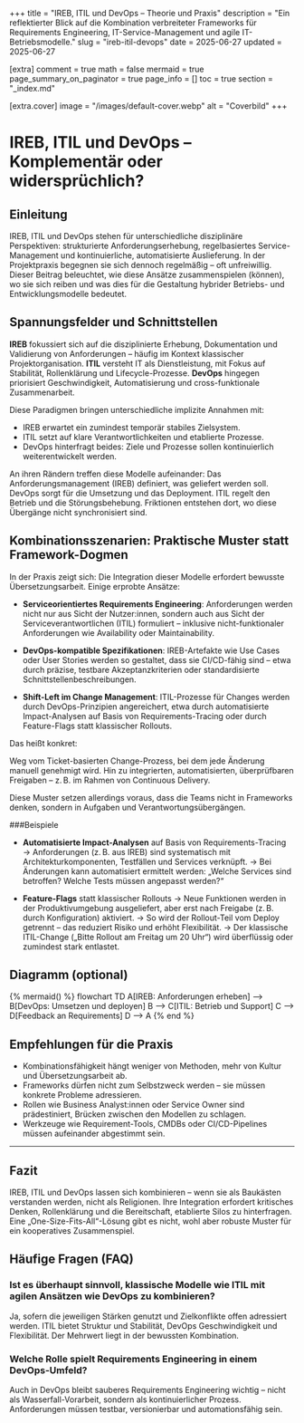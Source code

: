 +++
title = "IREB, ITIL und DevOps – Theorie und Praxis"
description = "Ein reflektierter Blick auf die Kombination verbreiteter Frameworks für Requirements Engineering, IT-Service-Management und agile IT-Betriebsmodelle."
slug = "ireb-itil-devops"
date = 2025-06-27
updated = 2025-06-27

[extra]
comment = true
math = false
mermaid = true
page_summary_on_paginator = true
page_info = []
toc = true
section = "_index.md"

[extra.cover]
image = "/images/default-cover.webp"
alt = "Coverbild"
+++

# IREB, ITIL und DevOps – Komplementär oder widersprüchlich?

## Einleitung

IREB, ITIL und DevOps stehen für unterschiedliche disziplinäre Perspektiven: strukturierte Anforderungserhebung, regelbasiertes Service-Management und kontinuierliche, automatisierte Auslieferung. In der Projektpraxis begegnen sie sich dennoch regelmäßig – oft unfreiwillig. Dieser Beitrag beleuchtet, wie diese Ansätze zusammenspielen (können), wo sie sich reiben und was dies für die Gestaltung hybrider Betriebs- und Entwicklungsmodelle bedeutet.

## Spannungsfelder und Schnittstellen

**IREB** fokussiert sich auf die disziplinierte Erhebung, Dokumentation und Validierung von Anforderungen – häufig im Kontext klassischer Projektorganisation. **ITIL** versteht IT als Dienstleistung, mit Fokus auf Stabilität, Rollenklärung und Lifecycle-Prozesse. **DevOps** hingegen priorisiert Geschwindigkeit, Automatisierung und cross-funktionale Zusammenarbeit.

Diese Paradigmen bringen unterschiedliche implizite Annahmen mit:

- IREB erwartet ein zumindest temporär stabiles Zielsystem.
- ITIL setzt auf klare Verantwortlichkeiten und etablierte Prozesse.
- DevOps hinterfragt beides: Ziele und Prozesse sollen kontinuierlich weiterentwickelt werden.

An ihren Rändern treffen diese Modelle aufeinander: Das Anforderungsmanagement (IREB) definiert, was geliefert werden soll. DevOps sorgt für die Umsetzung und das Deployment. ITIL regelt den Betrieb und die Störungsbehebung. Friktionen entstehen dort, wo diese Übergänge nicht synchronisiert sind.

## Kombinationsszenarien: Praktische Muster statt Framework-Dogmen

In der Praxis zeigt sich: Die Integration dieser Modelle erfordert bewusste Übersetzungsarbeit. Einige erprobte Ansätze:

- **Serviceorientiertes Requirements Engineering**: Anforderungen werden nicht nur aus Sicht der Nutzer:innen, sondern auch aus Sicht der Serviceverantwortlichen (ITIL) formuliert – inklusive nicht-funktionaler Anforderungen wie Availability oder Maintainability.
  
- **DevOps-kompatible Spezifikationen**: IREB-Artefakte wie Use Cases oder User Stories werden so gestaltet, dass sie CI/CD-fähig sind – etwa durch präzise, testbare Akzeptanzkriterien oder standardisierte Schnittstellenbeschreibungen.

- **Shift-Left im Change Management**: ITIL-Prozesse für Changes werden durch DevOps-Prinzipien angereichert, etwa durch automatisierte Impact-Analysen auf Basis von Requirements-Tracing oder durch Feature-Flags statt klassischer Rollouts.

Das heißt konkret:

Weg vom Ticket-basierten Change-Prozess, bei dem jede Änderung manuell genehmigt wird.
Hin zu integrierten, automatisierten, überprüfbaren Freigaben – z. B. im Rahmen von Continuous Delivery.

Diese Muster setzen allerdings voraus, dass die Teams nicht in Frameworks denken, sondern in Aufgaben und Verantwortungsübergängen.

###Beispiele
- **Automatisierte Impact-Analysen** auf Basis von Requirements-Tracing
→ Anforderungen (z. B. aus IREB) sind systematisch mit Architekturkomponenten, Testfällen und Services verknüpft.
→ Bei Änderungen kann automatisiert ermittelt werden: „Welche Services sind betroffen? Welche Tests müssen angepasst werden?“

- **Feature-Flags** statt klassischer Rollouts
→ Neue Funktionen werden in der Produktivumgebung ausgeliefert, aber erst nach Freigabe (z. B. durch Konfiguration) aktiviert.
→ So wird der Rollout-Teil vom Deploy getrennt – das reduziert Risiko und erhöht Flexibilität.
→ Der klassische ITIL-Change („Bitte Rollout am Freitag um 20 Uhr“) wird überflüssig oder zumindest stark entlastet.

## Diagramm (optional)

{% mermaid() %}
flowchart TD
    A[IREB: Anforderungen erheben] --> B[DevOps: Umsetzen und deployen]
    B --> C[ITIL: Betrieb und Support]
    C --> D[Feedback an Requirements]
    D --> A
{% end %}

## Empfehlungen für die Praxis

- Kombinationsfähigkeit hängt weniger von Methoden, mehr von Kultur und Übersetzungsarbeit ab.
- Frameworks dürfen nicht zum Selbstzweck werden – sie müssen konkrete Probleme adressieren.
- Rollen wie Business Analyst:innen oder Service Owner sind prädestiniert, Brücken zwischen den Modellen zu schlagen.
- Werkzeuge wie Requirement-Tools, CMDBs oder CI/CD-Pipelines müssen aufeinander abgestimmt sein.

---

## Fazit

IREB, ITIL und DevOps lassen sich kombinieren – wenn sie als Baukästen verstanden werden, nicht als Religionen. Ihre Integration erfordert kritisches Denken, Rollenklärung und die Bereitschaft, etablierte Silos zu hinterfragen. Eine „One-Size-Fits-All“-Lösung gibt es nicht, wohl aber robuste Muster für ein kooperatives Zusammenspiel.

## Häufige Fragen (FAQ)

### Ist es überhaupt sinnvoll, klassische Modelle wie ITIL mit agilen Ansätzen wie DevOps zu kombinieren?

Ja, sofern die jeweiligen Stärken genutzt und Zielkonflikte offen adressiert werden. ITIL bietet Struktur und Stabilität, DevOps Geschwindigkeit und Flexibilität. Der Mehrwert liegt in der bewussten Kombination.

### Welche Rolle spielt Requirements Engineering in einem DevOps-Umfeld?

Auch in DevOps bleibt sauberes Requirements Engineering wichtig – nicht als Wasserfall-Vorarbeit, sondern als kontinuierlicher Prozess. Anforderungen müssen testbar, versionierbar und automationsfähig sein.

<script type="application/ld+json">
{
  "@context": "https://schema.org",
  "@type": "FAQPage",
  "mainEntity": [
    {
      "@type": "Question",
      "name": "Ist es überhaupt sinnvoll, klassische Modelle wie ITIL mit agilen Ansätzen wie DevOps zu kombinieren?",
      "acceptedAnswer": {
        "@type": "Answer",
        "text": "Ja, sofern die jeweiligen Stärken genutzt und Zielkonflikte offen adressiert werden. ITIL bietet Struktur und Stabilität, DevOps Geschwindigkeit und Flexibilität. Der Mehrwert liegt in der bewussten Kombination."
      }
    },
    {
      "@type": "Question",
      "name": "Welche Rolle spielt Requirements Engineering in einem DevOps-Umfeld?",
      "acceptedAnswer": {
        "@type": "Answer",
        "text": "Auch in DevOps bleibt sauberes Requirements Engineering wichtig – nicht als Wasserfall-Vorarbeit, sondern als kontinuierlicher Prozess. Anforderungen müssen testbar, versionierbar und automationsfähig sein."
      }
    }
  ]
}
</script>